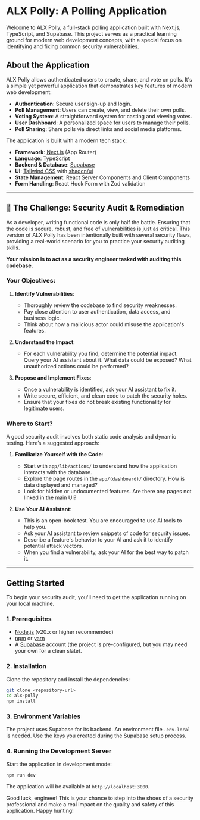 # ALX Polly: A Polling Application

Welcome to ALX Polly, a full-stack polling application built with Next.js, TypeScript, and Supabase. This project serves as a practical learning ground for modern web development concepts, with a special focus on identifying and fixing common security vulnerabilities.

## About the Application

ALX Polly allows authenticated users to create, share, and vote on polls. It's a simple yet powerful application that demonstrates key features of modern web development:

- **Authentication**: Secure user sign-up and login.
- **Poll Management**: Users can create, view, and delete their own polls.
- **Voting System**: A straightforward system for casting and viewing votes.
- **User Dashboard**: A personalized space for users to manage their polls.
- **Poll Sharing**: Share polls via direct links and social media platforms.

The application is built with a modern tech stack:

- **Framework**: [Next.js](https://nextjs.org/) (App Router)
- **Language**: [TypeScript](https://www.typescriptlang.org/)
- **Backend & Database**: [Supabase](https://supabase.io/)
- **UI**: [Tailwind CSS](https://tailwindcss.com/) with [shadcn/ui](https://ui.shadcn.com/)
- **State Management**: React Server Components and Client Components
- **Form Handling**: React Hook Form with Zod validation

---

## 🚀 The Challenge: Security Audit & Remediation

As a developer, writing functional code is only half the battle. Ensuring that the code is secure, robust, and free of vulnerabilities is just as critical. This version of ALX Polly has been intentionally built with several security flaws, providing a real-world scenario for you to practice your security auditing skills.

**Your mission is to act as a security engineer tasked with auditing this codebase.**

### Your Objectives:

1. **Identify Vulnerabilities**:
   - Thoroughly review the codebase to find security weaknesses.
   - Pay close attention to user authentication, data access, and business logic.
   - Think about how a malicious actor could misuse the application's features.

2. **Understand the Impact**:
   - For each vulnerability you find, determine the potential impact. Query your AI assistant about it. What data could be exposed? What unauthorized actions could be performed?

3. **Propose and Implement Fixes**:
   - Once a vulnerability is identified, ask your AI assistant to fix it.
   - Write secure, efficient, and clean code to patch the security holes.
   - Ensure that your fixes do not break existing functionality for legitimate users.

### Where to Start?

A good security audit involves both static code analysis and dynamic testing. Here’s a suggested approach:

1. **Familiarize Yourself with the Code**:
   - Start with `app/lib/actions/` to understand how the application interacts with the database.
   - Explore the page routes in the `app/(dashboard)/` directory. How is data displayed and managed?
   - Look for hidden or undocumented features. Are there any pages not linked in the main UI?

2. **Use Your AI Assistant**:
   - This is an open-book test. You are encouraged to use AI tools to help you.
   - Ask your AI assistant to review snippets of code for security issues.
   - Describe a feature's behavior to your AI and ask it to identify potential attack vectors.
   - When you find a vulnerability, ask your AI for the best way to patch it.

---

## Getting Started

To begin your security audit, you'll need to get the application running on your local machine.

### 1. Prerequisites

- [Node.js](https://nodejs.org/) (v20.x or higher recommended)
- [npm](https://www.npmjs.com/) or [yarn](https://yarnpkg.com/)
- A [Supabase](https://supabase.io/) account (the project is pre-configured, but you may need your own for a clean slate).

### 2. Installation

Clone the repository and install the dependencies:

```bash
git clone <repository-url>
cd alx-polly
npm install
```

### 3. Environment Variables

The project uses Supabase for its backend. An environment file `.env.local` is needed. Use the keys you created during the Supabase setup process.

### 4. Running the Development Server

Start the application in development mode:

```bash
npm run dev
```

The application will be available at `http://localhost:3000`.

Good luck, engineer! This is your chance to step into the shoes of a security professional and make a real impact on the quality and safety of this application. Happy hunting!
